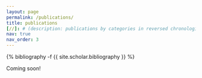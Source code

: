 ```yaml
---
layout: page
permalink: /publications/
title: publications
[//]: # (description: publications by categories in reversed chronological order. generated by jekyll-scholar.)
nav: true
nav_order: 3
---
```

<!-- _pages/publications.md -->
<div class="publications">

{% bibliography -f {{ site.scholar.bibliography }} %}

Coming soon!

</div>
